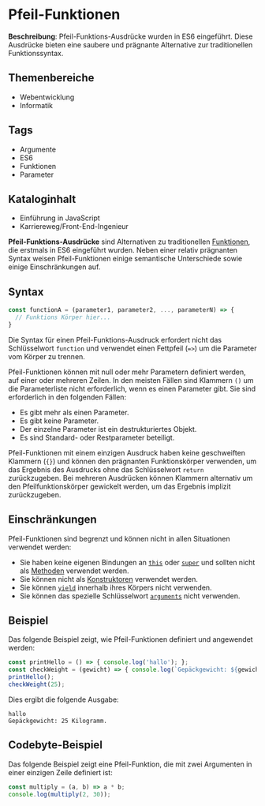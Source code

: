# Pfeil-Funktionen

**Beschreibung**: Pfeil-Funktions-Ausdrücke wurden in ES6 eingeführt. Diese Ausdrücke bieten eine saubere und prägnante Alternative zur traditionellen Funktionssyntax.

## Themenbereiche

- Webentwicklung
- Informatik

## Tags

- Argumente
- ES6
- Funktionen
- Parameter

## Kataloginhalt

- Einführung in JavaScript
- Karriereweg/Front-End-Ingenieur

**Pfeil-Funktions-Ausdrücke** sind Alternativen zu traditionellen [Funktionen](https://www.codecademy.com/resources/docs/javascript/functions), die erstmals in ES6 eingeführt wurden. Neben einer relativ prägnanten Syntax weisen Pfeil-Funktionen einige semantische Unterschiede sowie einige Einschränkungen auf.

## Syntax

```js
const functionA = (parameter1, parameter2, ..., parameterN) => {
  // Funktions Körper hier...
}
```

Die Syntax für einen Pfeil-Funktions-Ausdruck erfordert nicht das Schlüsselwort `function` und verwendet einen Fettpfeil (`=>`) um die Parameter vom Körper zu trennen.

Pfeil-Funktionen können mit null oder mehr Parametern definiert werden, auf einer oder mehreren Zeilen. In den meisten Fällen sind Klammern `()` um die Parameterliste nicht erforderlich, wenn es einen Parameter gibt. Sie sind erforderlich in den folgenden Fällen:

- Es gibt mehr als einen Parameter.
- Es gibt keine Parameter.
- Der einzelne Parameter ist ein destrukturiertes Objekt.
- Es sind Standard- oder Restparameter beteiligt.

Pfeil-Funktionen mit einem einzigen Ausdruck haben keine geschweiften Klammern (`{}`) und können den prägnanten Funktionskörper verwenden, um das Ergebnis des Ausdrucks ohne das Schlüsselwort `return` zurückzugeben. Bei mehreren Ausdrücken können Klammern alternativ um den Pfeilfunktionskörper gewickelt werden, um das Ergebnis implizit zurückzugeben.

## Einschränkungen

Pfeil-Funktionen sind begrenzt und können nicht in allen Situationen verwendet werden:

- Sie haben keine eigenen Bindungen an [`this`](https://www.codecademy.com/resources/docs/javascript/this) oder [`super`](https://www.codecademy.com/resources/docs/javascript/super) und sollten nicht als [Methoden](https://www.codecademy.com/resources/docs/javascript/methods) verwendet werden.
- Sie können nicht als [Konstruktoren](https://www.codecademy.com/resources/docs/javascript/constructors) verwendet werden.
- Sie können [`yield`](https://www.codecademy.com/resources/docs/javascript/yield) innerhalb ihres Körpers nicht verwenden.
- Sie können das spezielle Schlüsselwort [`arguments`](https://www.codecademy.com/resources/docs/javascript/arguments) nicht verwenden.

## Beispiel

Das folgende Beispiel zeigt, wie Pfeil-Funktionen definiert und angewendet werden:

```js
const printHello = () => { console.log('hallo'); };
const checkWeight = (gewicht) => { console.log(`Gepäckgewicht: ${gewicht} Kilogramm.`); };
printHello();
checkWeight(25);
```

Dies ergibt die folgende Ausgabe:

```shell
hallo
Gepäckgewicht: 25 Kilogramm.
```

## Codebyte-Beispiel

Das folgende Beispiel zeigt eine Pfeil-Funktion, die mit zwei Argumenten in einer einzigen Zeile definiert ist:

```js
const multiply = (a, b) => a * b;
console.log(multiply(2, 30));
```
